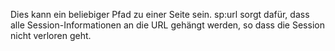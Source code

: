 Dies kann ein beliebiger Pfad zu einer Seite sein. sp:url sorgt dafür, dass alle Session-Informationen an die URL gehängt werden, so dass die Session nicht verloren geht.